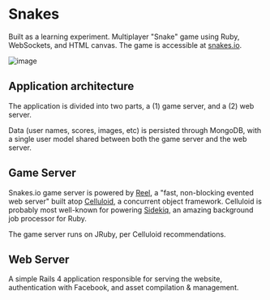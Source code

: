 Snakes
==========

Built as a learning experiment.  Multiplayer "Snake" game using Ruby, WebSockets, and HTML canvas.  The game is accessible at [snakes.io](http://snakes.io).

![image](https://f.cloud.github.com/assets/2391584/2122393/8ffed8a0-920d-11e3-99e1-1c758e6ff5f1.png)


## Application architecture

The application is divided into two parts, a (1) game server, and a (2) web server.

Data (user names, scores, images, etc) is persisted through MongoDB, with a single user model shared between both the game server and the web server.


## Game Server
Snakes.io game server is powered by [Reel](https://github.com/celluloid/reel), a "fast, non-blocking evented web server" built atop [Celluloid](https://github.com/celluloid/celluloid), a concurrent object framework.  Celluloid is probably most well-known for powering [Sidekiq](https://github.com/mperham/sidekiq), an amazing background job processor for Ruby.

The game server runs on JRuby, per Celluloid recommendations.

## Web Server
A simple Rails 4 application responsible for serving the website, authentication with Facebook, and asset compilation & management.
